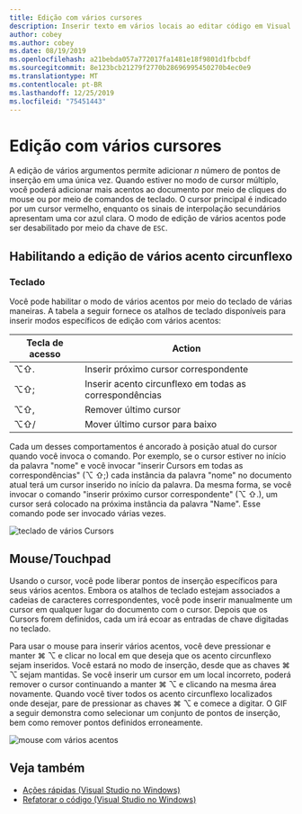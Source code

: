 ```yaml
---
title: Edição com vários cursores
description: Inserir texto em vários locais ao editar código em Visual Studio para Mac.
author: cobey
ms.author: cobey
ms.date: 08/19/2019
ms.openlocfilehash: a21bebda057a772017fa1481e18f9801d1fbcbdf
ms.sourcegitcommit: 8e123bcb21279f2770b28696995450270b4ec0e9
ms.translationtype: MT
ms.contentlocale: pt-BR
ms.lasthandoff: 12/25/2019
ms.locfileid: "75451443"
---
```

# <a name="multi-caret-editing"></a>Edição com vários cursores

A edição de vários argumentos permite adicionar _n_ número de pontos de inserção em uma única vez. Quando estiver no modo de cursor múltiplo, você poderá adicionar mais acentos ao documento por meio de cliques do mouse ou por meio de comandos de teclado. O cursor principal é indicado por um cursor vermelho, enquanto os sinais de interpolação secundários apresentam uma cor azul clara. O modo de edição de vários acentos pode ser desabilitado por meio da chave de `ESC`.

## <a name="enabling-multi-caret-editing"></a>Habilitando a edição de vários acento circunflexo

### <a name="keyboard"></a>Teclado

Você pode habilitar o modo de vários acentos por meio do teclado de várias maneiras. A tabela a seguir fornece os atalhos de teclado disponíveis para inserir modos específicos de edição com vários acentos:

| Tecla de acesso  | Action                        | 
|---------| ------------------------------|
|  ⌥⇧.   | Inserir próximo cursor correspondente    | 
|  ⌥⇧;   | Inserir acento circunflexo em todas as correspondências | 
|  ⌥⇧,   | Remover último cursor             | 
|  ⌥⇧/   | Mover último cursor para baixo          | 

Cada um desses comportamentos é ancorado à posição atual do cursor quando você invoca o comando. Por exemplo, se o cursor estiver no início da palavra "nome" e você invocar "inserir Cursors em todas as correspondências" (⌥ ⇧;) cada instância da palavra "nome" no documento atual terá um cursor inserido no início da palavra. Da mesma forma, se você invocar o comando "inserir próximo cursor correspondente" (⌥ ⇧.), um cursor será colocado na próxima instância da palavra "Name". Esse comando pode ser invocado várias vezes.

![teclado de vários Cursors](media/multi-caret-keyboard.gif)

## <a name="mousetouchpad"></a>Mouse/Touchpad

Usando o cursor, você pode liberar pontos de inserção específicos para seus vários acentos. Embora os atalhos de teclado estejam associados a cadeias de caracteres correspondentes, você pode inserir manualmente um cursor em qualquer lugar do documento com o cursor. Depois que os Cursors forem definidos, cada um irá ecoar as entradas de chave digitadas no teclado.

Para usar o mouse para inserir vários acentos, você deve pressionar e manter ⌘ ⌥ e clicar no local em que deseja que os acento circunflexo sejam inseridos. Você estará no modo de inserção, desde que as chaves ⌘ ⌥ sejam mantidas. Se você inserir um cursor em um local incorreto, poderá remover o cursor continuando a manter ⌘ ⌥ e clicando na mesma área novamente. Quando você tiver todos os acento circunflexo localizados onde desejar, pare de pressionar as chaves ⌘ ⌥ e comece a digitar. O GIF a seguir demonstra como selecionar um conjunto de pontos de inserção, bem como remover pontos definidos erroneamente.

![mouse com vários acentos](media/multi-caret-mouse.gif)

## <a name="see-also"></a>Veja também

- [Ações rápidas (Visual Studio no Windows)](/visualstudio/ide/quick-actions)
- [Refatorar o código (Visual Studio no Windows)](/visualstudio/ide/refactoring-in-visual-studio)
